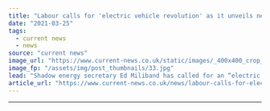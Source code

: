```yaml
---
title: "Labour calls for 'electric vehicle revolution' as it unveils new proposals"
date: "2021-03-25"
tags: 
  - current news
  - news
source: "current news"
image_url: "https://www.current-news.co.uk/static/images/_400x400_crop_center-center/ed-miliband-parliament.uk.jpg"
image_fp: "/assets/img/post_thumbnails/33.jpg"
lead: "​Shadow energy secretary Ed Miliband has called for an “electric vehicle revolution” in every part of the country in an effort to boost jobs and support decarbonisation."
article_url: "https://www.current-news.co.uk/news/labour-calls-for-electric-vehicle-revolution-as-it-unveils-new-proposals?utm_source=rss-feeds&utm_medium=rss&utm_campaign=rss"
---
```


---
